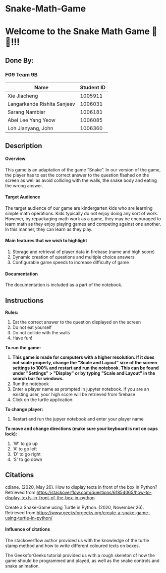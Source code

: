 # Snake-Math-Game

# Welcome to the Snake Math Game 🐍🍎!!! 

## Done By:

### F09 Team 9B


| Name      | Student ID |
| ----------- | ----------- |
| Xie Jiacheng   | 1005911   |
| Langarkande Rishita Sanjeev     | 1006031       |
| Sarang Nambiar   | 1006181   |
| Abel Lee Yang Yeow   | 1006085        |
| Loh Jianyang, John     | 1006360       |

## Description

#### Overview
This game is an adaptation of the game “Snake”. In our version of the game, the player has to eat the correct answer to the question flashed on the screen as well as avoid colliding with the walls, the snake body and eating the wrong answer. 

#### Target Audience
The target audience of our game are kindergarten kids who are learning simple math operations. Kids typically do not enjoy doing any sort of work. However, by repackaging math work as a game, they may be encouraged to learn math as they enjoy playing games and competing against one another. In this manner, they can learn as they play.


#### Main features that we wish to highlight
1. Storage and retrieval of player data in firebase (name and high score)
2. Dynamic creation of questions and multiple choice answers
3. Configurable game speeds to increase difficulty of game

#### Documentation
The documentation is included as a part of the notebook.

## Instructions
**Rules:**
1. Eat the correct answer to the question displayed on the screen
2. Do not eat yourself
3. Do not collide with the walls
4. Have fun!

**To run the game:**
1. **This game is made for computers with a higher resolution. If it does not scale properly, change the "Scale and Layout" size of the screen settings to 100% and restart and run the notebook. This can be found under "Settings" > "Display" or by typing "Scale and Layout" in the search bar for windows.**
2. Run the notebook
3. Enter a player name as prompted in jupyter notebook. If you are an existing user, your high score will be retrieved from firebase
4. Click on the turtle application 

**To change player:**
1. Restart and run the jupyer notebook and enter your player name

**To move and change directions (make sure your keyboard is not on caps lock):** 
1. 'W' to go up
2. 'A' to go left
3. 'D' to go right
4. 'S' to go down

## Citations

cdlane. (2020, May 20). How to display texts in front of the box in Python? Retrieved from https://stackoverflow.com/questions/61854065/how-to-display-texts-in-front-of-the-box-in-python

Create a Snake-Game using Turtle in Python. (2020, November 26). Retrieved from https://www.geeksforgeeks.org/create-a-snake-game-using-turtle-in-python/

#### Influence of citations

The stackoverflow author provided us with the knowledge of the turtle stamp method and how to write different coloured texts on boxes.

The GeeksforGeeks tutorial provided us with a rough skeleton of how the game should be programmed and played, as well as the snake controls and snake animation.

